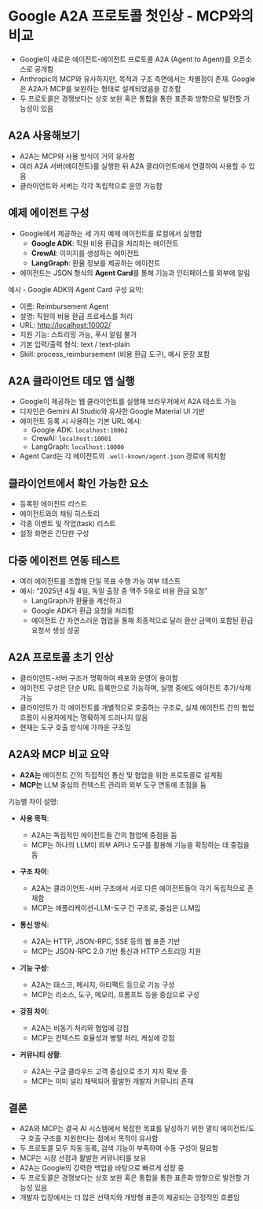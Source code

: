 # Google A2A 프로토콜 첫인상 - MCP와의 비교 


* Google이 새로운 에이전트-에이전트 프로토콜 A2A (Agent to Agent)를 오픈소스로 공개함
* Anthropic의 MCP와 유사하지만, 목적과 구조 측면에서는 차별점이 존재. Google은 A2A가 MCP를 보완하는 형태로 설계되었음을 강조함
* 두 프로토콜은 경쟁보다는 상호 보완 혹은 통합을 통한 표준화 방향으로 발전할 가능성이 있음

A2A 사용해보기
---------

* A2A는 MCP와 사용 방식이 거의 유사함
* 여러 A2A 서버(에이전트)를 실행한 뒤 A2A 클라이언트에서 연결하여 사용할 수 있음
* 클라이언트와 서버는 각각 독립적으로 운영 가능함

예제 에이전트 구성
----------

* Google에서 제공하는 세 가지 예제 에이전트를 로컬에서 실행함
  + **Google ADK**: 직원 비용 환급을 처리하는 에이전트
  + **CrewAI**: 이미지를 생성하는 에이전트
  + **LangGraph**: 환율 정보를 제공하는 에이전트
* 에이전트는 JSON 형식의 **Agent Card**를 통해 기능과 인터페이스를 외부에 알림

예시 - Google ADK의 Agent Card 구성 요약:

* 이름: Reimbursement Agent
* 설명: 직원의 비용 환급 프로세스를 처리
* URL: <http://localhost:10002/>
* 지원 기능: 스트리밍 가능, 푸시 알림 불가
* 기본 입력/출력 형식: text / text-plain
* Skill: process\_reimbursement (비용 환급 도구), 예시 문장 포함

A2A 클라이언트 데모 앱 실행
-----------------

* Google이 제공하는 웹 클라이언트를 실행해 브라우저에서 A2A 테스트 가능
* 디자인은 Gemini AI Studio와 유사한 Google Material UI 기반
* 에이전트 등록 시 사용하는 기본 URL 예시:
  + Google ADK: `localhost:10002`
  + CrewAI: `localhost:10001`
  + LangGraph: `localhost:10000`
* Agent Card는 각 에이전트의 `.well-known/agent.json` 경로에 위치함

클라이언트에서 확인 가능한 요소
-----------------

* 등록된 에이전트 리스트
* 에이전트와의 채팅 히스토리
* 각종 이벤트 및 작업(task) 리스트
* 설정 화면은 간단한 구성

다중 에이전트 연동 테스트
--------------

* 여러 에이전트를 조합해 단일 목표 수행 가능 여부 테스트
* 예시: “2025년 4월 4일, 독일 출장 중 맥주 5유로 비용 환급 요청”
  + LangGraph가 환율을 계산하고
  + Google ADK가 환급 요청을 처리함
  + 에이전트 간 자연스러운 협업을 통해 최종적으로 달러 환산 금액이 포함된 환급 요청서 생성 성공

A2A 프로토콜 초기 인상
--------------

* 클라이언트-서버 구조가 명확하여 배포와 운영이 용이함
* 에이전트 구성은 단순 URL 등록만으로 가능하며, 실행 중에도 에이전트 추가/삭제 가능
* 클라이언트가 각 에이전트를 개별적으로 호출하는 구조로, 실제 에이전트 간의 협업 흐름이 사용자에게는 명확하게 드러나지 않음
* 현재는 도구 호출 방식에 가까운 구조임

A2A와 MCP 비교 요약
--------------

* **A2A는** 에이전트 간의 직접적인 통신 및 협업을 위한 프로토콜로 설계됨
* **MCP는** LLM 중심의 컨텍스트 관리와 외부 도구 연동에 초점을 둠

기능별 차이 설명:

* **사용 목적**:

  + A2A는 독립적인 에이전트들 간의 협업에 중점을 둠
  + MCP는 하나의 LLM이 외부 API나 도구를 활용해 기능을 확장하는 데 중점을 둠
* **구조 차이**:

  + A2A는 클라이언트-서버 구조에서 서로 다른 에이전트들이 각기 독립적으로 존재함
  + MCP는 애플리케이션-LLM-도구 간 구조로, 중심은 LLM임
* **통신 방식**:

  + A2A는 HTTP, JSON-RPC, SSE 등의 웹 표준 기반
  + MCP는 JSON-RPC 2.0 기반 통신과 HTTP 스트리밍 지원
* **기능 구성**:

  + A2A는 태스크, 메시지, 아티팩트 등으로 기능 구성
  + MCP는 리소스, 도구, 메모리, 프롬프트 등을 중심으로 구성
* **강점 차이**:

  + A2A는 비동기 처리와 협업에 강점
  + MCP는 컨텍스트 효율성과 병렬 처리, 캐싱에 강점
* **커뮤니티 상황**:

  + A2A는 구글 클라우드 고객 중심으로 초기 지지 확보 중
  + MCP는 이미 널리 채택되어 활발한 개발자 커뮤니티 존재

결론
--

* A2A와 MCP는 결국 AI 시스템에서 복잡한 목표를 달성하기 위한 멀티 에이전트/도구 호출 구조를 지원한다는 점에서 목적이 유사함
* 두 프로토콜 모두 자동 등록, 검색 기능이 부족하여 수동 구성이 필요함
* MCP는 시장 선점과 활발한 커뮤니티를 보유
* A2A는 Google의 강력한 백업을 바탕으로 빠르게 성장 중
* 두 프로토콜은 경쟁보다는 상호 보완 혹은 통합을 통한 표준화 방향으로 발전할 가능성 있음
* 개발자 입장에서는 더 많은 선택지와 개방형 표준이 제공되는 긍정적인 흐름임

